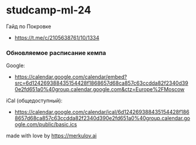 # studcamp-ml-24

Гайд по Покровке
- https://t.me/c/2105638761/10/1334


### Обновляемое расписание кемпа

Google:

- https://calendar.google.com/calendar/embed?src=6d124269388435154428f1868657d68ca857c63ccdda82f2340d390e2fd651a0%40group.calendar.google.com&ctz=Europe%2FMoscow

iCal (общедоступный):

- https://calendar.google.com/calendar/ical/6d124269388435154428f1868657d68ca857c63ccdda82f2340d390e2fd651a0%40group.calendar.google.com/public/basic.ics

made with love by https://merkulov.ai